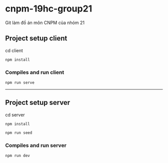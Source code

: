 # cnpm-19hc-group21
Git làm đồ án môn CNPM của nhóm 21

## Project setup client
cd client

```
npm install
```

### Compiles and run client 

```
npm run serve
```
--------------------------

## Project setup server
cd server

```
npm install
```


```
npm run seed
```

### Compiles and run server 

```
npm run dev
```